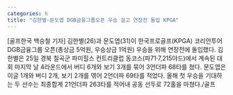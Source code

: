 ```yaml
---
categories: h
title: "김한별·문도엽 DGB금융그룹오픈 우승 걸고 연장전 돌입 KPGA"
---
```

[골프한국 백승철 기자] 김한별(26)과 문도엽(31)이 한국프로골프(KPGA) 코리안투어 DGB금융그룹 오픈(총상금 5억원, 우승상금 1억원) 우승을 위해 연장전에 돌입했다. 김한별은 25일 경북 칠곡군 파미힐스 컨트리클럽 동코스(파71·7,215야드)에서 계속된 대회 마지막 날 4라운드에서 버디 6개와 보기 3개를 묶어 3언더파 68타를 쳤다. 문도엽은 이글 1개와 버디 2개, 보기 2개를 엮어 2언더파 69타를 적었다. 올해 첫 우승을 기대하는 두 선수는 최종합계 21언더파 263타를 적어내 공동 선두로 72홀을 마쳤다./골프